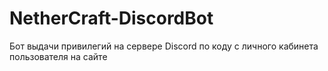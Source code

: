 # NetherCraft-DiscordBot
Бот выдачи привилегий на сервере Discord по коду с личного кабинета пользователя на сайте
